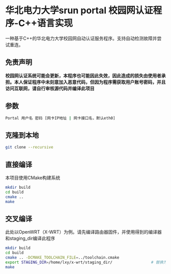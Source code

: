 # 华北电力大学srun portal 校园网认证程序-C++语言实现
一种基于C++的华北电力大学校园网自动认证服务程序。支持自动检测故障并尝试重连。
##
## 免责声明
**校园网认证系统可能会更新，本程序也可能因此失效，因此造成的损失由使用者承担。本人保证程序中未刻意加入恶意代码，但因为程序需获取用户账号密码，并且访问互联网，请自行审核源代码并编译此项目**  
## 参数
```bash
Portal 用户名 密码 [网卡IP地址 | 网卡接口名，默认eth0]
```
## 克隆到本地
```bash
git clone --recursive
```

## 直接编译
本项目使用CMake构建系统  
```bash
mkdir build
cd build
cmake ..
make
```

## 交叉编译
此处以OpenWRT（X-WRT）为例。请先编译路由器固件，并使用得到的编译器和staging_dir编译此程序
```bash
mkdir build
cd build
cmake .. -DCMAKE_TOOLCHAIN_FILE=../toolchain.cmake
export STAGING_DIR=/home/lxy/x-wrt/staging_dir/                 # 替换为你的openwrt staging_dir
make
```
